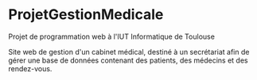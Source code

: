 # ProjetGestionMedicale

Projet de programmation web à l'IUT Informatique de Toulouse

Site web de gestion d'un cabinet médical, destiné à un secrétariat afin de gérer une base de données contenant des patients, des médecins et des rendez-vous.
